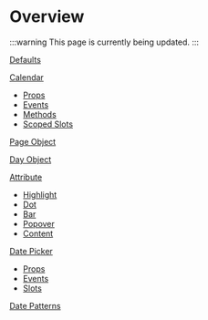 # Overview

:::warning
This page is currently being updated.
:::

[Defaults](./defaults.md)

[Calendar](./calendar.md)
  * [Props](./calendar.md#props)
  * [Events](./calendar.md#events)
  * [Methods](./calendar.md#methods)
  * [Scoped Slots](./calendar.md#scoped-slots)

[Page Object](./page-object.md)

[Day Object](./day-object.md)

[Attribute](./attribute.md)
  * [Highlight](./attribute.mds#highlight)
  * [Dot](./attribute.md#dot)
  * [Bar](./attribute.md#bar)
  * [Popover](./attribute.md#popover)
  * [Content](./attribute.md#content)

[Date Picker](./datepicker.md)
  * [Props](./datepicker.md#props)
  * [Events](./datepicker.md#events)
  * [Slots](./datepicker.md#slots)

[Date Patterns](./date-patterns.html)